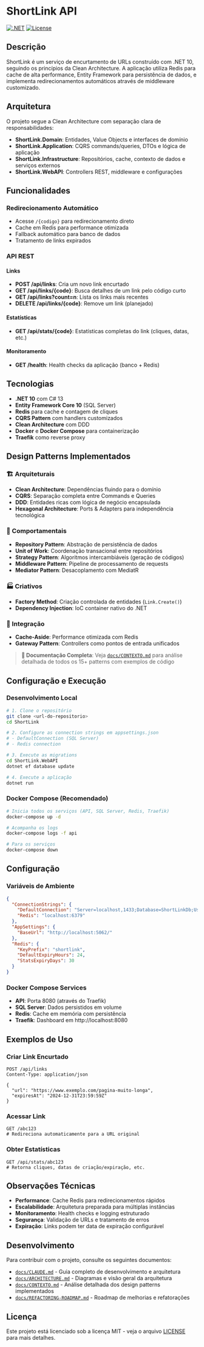 # ShortLink API

[![.NET](https://img.shields.io/badge/.NET-10-blue)](https://dotnet.microsoft.com/)
[![License](https://img.shields.io/badge/License-MIT-green.svg)](LICENSE)

## Descrição

ShortLink é um serviço de encurtamento de URLs construído com .NET 10, seguindo os princípios da Clean Architecture. A aplicação utiliza Redis para cache de alta performance, Entity Framework para persistência de dados, e implementa redirecionamentos automáticos através de middleware customizado.

## Arquitetura

O projeto segue a Clean Architecture com separação clara de responsabilidades:

- **ShortLink.Domain**: Entidades, Value Objects e interfaces de domínio
- **ShortLink.Application**: CQRS commands/queries, DTOs e lógica de aplicação
- **ShortLink.Infrastructure**: Repositórios, cache, contexto de dados e serviços externos
- **ShortLink.WebAPI**: Controllers REST, middleware e configurações

## Funcionalidades

### Redirecionamento Automático
- Acesse `/{codigo}` para redirecionamento direto
- Cache em Redis para performance otimizada
- Fallback automático para banco de dados
- Tratamento de links expirados

### API REST

#### Links
- **POST /api/links**: Cria um novo link encurtado
- **GET /api/links/{code}**: Busca detalhes de um link pelo código curto
- **GET /api/links?count=n**: Lista os links mais recentes
- **DELETE /api/links/{code}**: Remove um link (planejado)

#### Estatísticas
- **GET /api/stats/{code}**: Estatísticas completas do link (cliques, datas, etc.)

#### Monitoramento
- **GET /health**: Health checks da aplicação (banco + Redis)

## Tecnologias

- **.NET 10** com C# 13
- **Entity Framework Core 10** (SQL Server)
- **Redis** para cache e contagem de cliques
- **CQRS Pattern** com handlers customizados
- **Clean Architecture** com DDD
- **Docker** e **Docker Compose** para containerização
- **Traefik** como reverse proxy

## Design Patterns Implementados

### **🏗️ Arquiteturais**
- **Clean Architecture**: Dependências fluindo para o domínio
- **CQRS**: Separação completa entre Commands e Queries
- **DDD**: Entidades ricas com lógica de negócio encapsulada
- **Hexagonal Architecture**: Ports & Adapters para independência tecnológica

### **🔧 Comportamentais**
- **Repository Pattern**: Abstração de persistência de dados
- **Unit of Work**: Coordenação transacional entre repositórios
- **Strategy Pattern**: Algoritmos intercambiáveis (geração de códigos)
- **Middleware Pattern**: Pipeline de processamento de requests
- **Mediator Pattern**: Desacoplamento com MediatR

### **🏭 Criativos**
- **Factory Method**: Criação controlada de entidades (`Link.Create()`)
- **Dependency Injection**: IoC container nativo do .NET

### **💾 Integração**
- **Cache-Aside**: Performance otimizada com Redis
- **Gateway Pattern**: Controllers como pontos de entrada unificados

> **📖 Documentação Completa**: Veja [`docs/CONTEXTO.md`](docs/CONTEXTO.md) para análise detalhada de todos os 15+ patterns com exemplos de código

## Configuração e Execução

### Desenvolvimento Local

```bash
# 1. Clone o repositório
git clone <url-do-repositorio>
cd ShortLink

# 2. Configure as connection strings em appsettings.json
# - DefaultConnection (SQL Server)
# - Redis connection

# 3. Execute as migrations
cd ShortLink.WebAPI
dotnet ef database update

# 4. Execute a aplicação
dotnet run
```

### Docker Compose (Recomendado)

```bash
# Inicia todos os serviços (API, SQL Server, Redis, Traefik)
docker-compose up -d

# Acompanha os logs
docker-compose logs -f api

# Para os serviços
docker-compose down
```

## Configuração

### Variáveis de Ambiente

```json
{
  "ConnectionStrings": {
    "DefaultConnection": "Server=localhost,1433;Database=ShortLinkDb;User Id=sa;Password=MinhaSenh@123;TrustServerCertificate=true;",
    "Redis": "localhost:6379"
  },
  "AppSettings": {
    "BaseUrl": "http://localhost:5062/"
  },
  "Redis": {
    "KeyPrefix": "shortlink",
    "DefaultExpiryHours": 24,
    "StatsExpiryDays": 30
  }
}
```

### Docker Compose Services

- **API**: Porta 8080 (através do Traefik)
- **SQL Server**: Dados persistidos em volume
- **Redis**: Cache em memória com persistência
- **Traefik**: Dashboard em http://localhost:8080

## Exemplos de Uso

### Criar Link Encurtado
```http
POST /api/links
Content-Type: application/json

{
  "url": "https://www.exemplo.com/pagina-muito-longa",
  "expiresAt": "2024-12-31T23:59:59Z"
}
```

### Acessar Link
```http
GET /abc123
# Redireciona automaticamente para a URL original
```

### Obter Estatísticas
```http
GET /api/stats/abc123
# Retorna cliques, datas de criação/expiração, etc.
```

## Observações Técnicas

- **Performance**: Cache Redis para redirecionamentos rápidos
- **Escalabilidade**: Arquitetura preparada para múltiplas instâncias
- **Monitoramento**: Health checks e logging estruturado
- **Segurança**: Validação de URLs e tratamento de erros
- **Expiração**: Links podem ter data de expiração configurável

## Desenvolvimento

Para contribuir com o projeto, consulte os seguintes documentos:

- [`docs/CLAUDE.md`](docs/CLAUDE.md) - Guia completo de desenvolvimento e arquitetura
- [`docs/ARCHITECTURE.md`](docs/ARCHITECTURE.md) - Diagramas e visão geral da arquitetura
- [`docs/CONTEXTO.md`](docs/CONTEXTO.md) - Análise detalhada dos design patterns implementados
- [`docs/REFACTORING-ROADMAP.md`](docs/REFACTORING-ROADMAP.md) - Roadmap de melhorias e refatorações

## Licença

Este projeto está licenciado sob a licença MIT - veja o arquivo [LICENSE](LICENSE) para mais detalhes. 